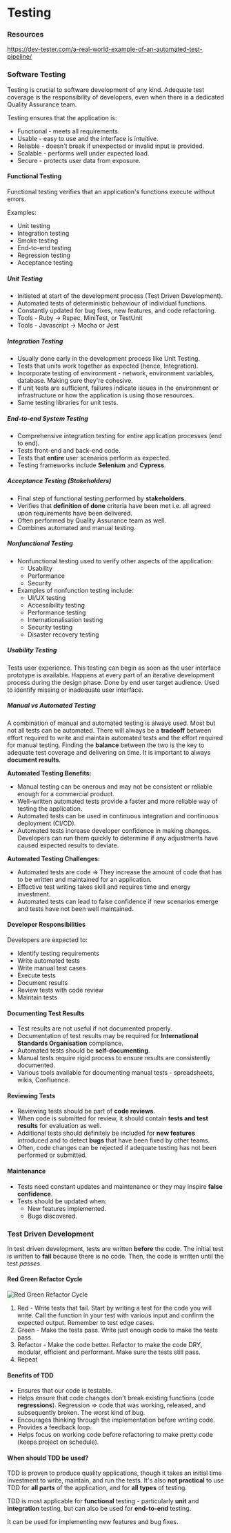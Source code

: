 # Testing

### Resources

https://dev-tester.com/a-real-world-example-of-an-automated-test-pipeline/

### Software Testing

Testing is crucial to software development of any kind. Adequate test coverage is the responsibility of developers, even when there is a dedicated Quality Assurance team.

Testing ensures that the application is:
- Functional - meets all requirements.
- Usable - easy to use and the interface is intuitive.
- Reliable - doesn't break if unexpected or invalid input is provided.
- Scalable - performs well under expected load.
- Secure - protects user data from exposure.

#### Functional Testing

Functional testing verifies that an application's functions execute without errors.

Examples:
- Unit testing
- Integration testing
- Smoke testing
- End-to-end testing
- Regression testing
- Acceptance testing

##### Unit Testing

- Initiated at start of the development process (Test Driven Development).
- Automated tests of deterministic behaviour of individual functions.
- Constantly updated for bug fixes, new features, and code refactoring.
- Tools - Ruby -> Rspec, MiniTest, or TestUnit
- Tools - Javascript -> Mocha or Jest

##### Integration Testing

- Usually done early in the development process like Unit Testing.
- Tests that units work together as expected (hence, Integration).
- Incorporate testing of environment - network, environment variables, database. Making sure they're cohesive.
- If unit tests are sufficient, failures indicate issues in the environment or infrastructure or how the application is using those resources.
- Same testing libraries for unit tests.

##### End-to-end System Testing

- Comprehensive integration testing for entire application processes (end to end).
- Tests front-end and back-end code.
- Tests that **entire** user scenarios perform as expected.
- Testing frameworks include **Selenium** and **Cypress**.

##### Acceptance Testing (Stakeholders)

- Final step of functional testing performed by **stakeholders**.
- Verifies that **definition of done** criteria have been met i.e. all agreed upon requirements have been delivered.
- Often performed by Quality Assurance team as well.
- Combines automated and manual testing.

##### Nonfunctional Testing

- Nonfunctional testing used to verify other aspects of the application:
    - Usability
    - Performance
    - Security
- Examples of nonfunction testing include:
    - UI/UX testing
    - Accessibility testing
    - Performance testing
    - Internationalisation testing
    - Security testing
    - Disaster recovery testing

##### Usability Testing
Tests user experience. This testing can begin as soon as the user interface prototype is available. Happens at every part of an iterative development process during the design phase. Done by end user target audience. Used to identify missing or inadequate user interface.

##### Manual vs Automated Testing
A combination of manual and automated testing is always used. Most but not all tests can be automated.
There will always be a **tradeoff** between effort required to write and maintain automated tests and the effort required for manual testing. Finding the **balance** between the two is the key to adequate test coverage and delivering on time. It is important to always **document results**.

**Automated Testing Benefits:**
- Manual testing can be onerous and may not be consistent or reliable enough for a commercial product.
- Well-written automated tests provide a faster and more reliable way of testing the application.
- Automated tests can be used in continuous integration and continuous deployment (CI/CD).
- Automated tests increase developer confidence in making changes. Developers can run them quickly to determine if any adjustments have caused expected results to deviate.

**Automated Testing Challenges:**
- Automated tests are code => They increase the amount of code that has to be written and maintained for an application.
- Effective test writing takes skill and requires time and energy investment.
- Automated tests can lead to false confidence if new scenarios emerge and tests have not been well maintained.

#### Developer Responsibilities

Developers are expected to:
- Identify testing requirements
- Write automated tests
- Write manual test cases
- Execute tests
- Document results
- Review tests with code review
- Maintain tests

#### Documenting Test Results

- Test results are not useful if not documented properly.
- Documentation of test results may be required for **International Standards Organisation** compliance.
- Automated tests should be **self-documenting**.
- Manual tests require rigid process to ensure results are consistently documented.
- Various tools available for documenting manual tests - spreadsheets, wikis, Confluence.

#### Reviewing Tests

- Reviewing tests should be part of **code reviews**.
- When code is submitted for review, it should contain **tests and test results** for evaluation as well.
- Additional tests should definitely be included for **new features** introduced and to detect **bugs** that have been fixed by other teams.
- Often, code changes can be rejected if adequate testing has not been performed or submitted.

#### Maintenance

- Tests need constant updates and maintenance or they may inspire **false confidence**.
- Tests should be updated when:
    - New features implemented.
    - Bugs discovered.

### Test Driven Development

In test driven development, tests are written **before** the code.
The initial test is written to **fail** because there is no code.
Then, the code is written until the test *passes*.

#### Red Green Refactor Cycle

![Red Green Refactor Cycle](./assets/testing/red_green_refactor_cycle.png)

1. Red - Write tests that fail. Start by writing a test for the code you will write. Call the function in your test with various input and confirm the expected output. Remember to test edge cases.
2. Green - Make the tests pass. Write just enough code to make the tests pass.
3. Refactor - Make the code better. Refactor to make the code DRY, modular, efficient and performant. Make sure the tests still pass.
4. Repeat

#### Benefits of TDD

- Ensures that our code is testable.
- Helps ensure that code changes don't break existing functions (code **regressions**). Regression => code that was working, released, and subsequently broken. The worst kind of bug.
- Encourages thinking through the implementation before writing code.
- Provides a feedback loop.
- Helps focus on working code before refactoring to make pretty code (keeps project on schedule).

#### When should TDD be used?

TDD is proven to produce quality applications, though it takes an initial time investment to write, maintain, and run the tests.
It's also **not practical** to use TDD for **all parts** of the application, and for **all types** of testing.

TDD is most applicable for **functional** testing - particularly **unit** and **integration** testing, but can also be used for **end-to-end** testing.

It can be used for implementing new features and bug fixes.
